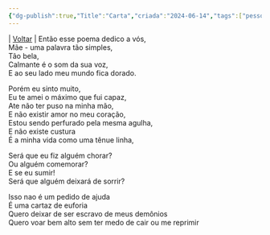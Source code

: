 ```yaml
---
{"dg-publish":true,"Title":"Carta","criada":"2024-06-14","tags":["pessoal/poesias"],"permalink":"/1-minha-vida/carta/","dgPassFrontmatter":true}
---
```


| [Voltar](index) |
Então esse poema dedico a vós,  
Mãe - uma palavra tão simples,  
Tão bela,  
Calmante é o som da sua voz,  
E ao seu lado meu mundo fica dorado.  
  
Porém eu sinto muito,  
Eu te amei o máximo que fui capaz,  
Ate não ter puso na minha mão,  
E não existir amor no meu coração,  
Estou sendo perfurado pela mesma agulha,  
E não existe custura  
É a minha vida como uma tênue linha,  
  
Será que eu fiz alguém chorar?  
Ou alguém comemorar?  
E se eu sumir!  
Será que alguém deixará de sorrir?  
  
  
  
Isso nao é um pedido de ajuda  
É uma cartaz de euforia  
Quero deixar de ser escravo de meus demônios  
Quero voar bem alto sem ter medo de cair ou me reprimir